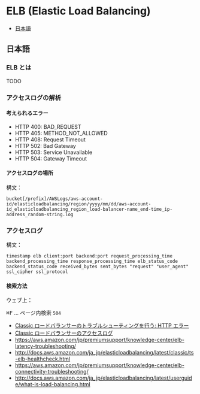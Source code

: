 # ELB (Elastic Load Balancing)

* [日本語](#日本語)

## 日本語

### ELB とは

TODO



### アクセスログの解析

#### 考えられるエラー

* HTTP 400: BAD_REQUEST
* HTTP 405: METHOD_NOT_ALLOWED
* HTTP 408: Request Timeout
* HTTP 502: Bad Gateway
* HTTP 503: Service Unavailable
* HTTP 504: Gateway Timeout

#### アクセスログの場所

構文：

```
bucket[/prefix]/AWSLogs/aws-account-id/elasticloadbalancing/region/yyyy/mm/dd/aws-account-id_elasticloadbalancing_region_load-balancer-name_end-time_ip-address_random-string.log
```

### アクセスログ

構文：

```
timestamp elb client:port backend:port request_processing_time backend_processing_time response_processing_time elb_status_code backend_status_code received_bytes sent_bytes "request" "user_agent" ssl_cipher ssl_protocol
```

#### 検索方法

ウェブ上：

<kbd>⌘F</kbd> ... ページ内検索 ` 504 `


* [Classic ロードバランサーのトラブルシューティングを行う: HTTP エラー](http://docs.aws.amazon.com/ja_jp/elasticloadbalancing/latest/classic/ts-elb-error-message.html#ts-elb-errorcodes-http502)
* [Classic ロードバランサーのアクセスログ](http://docs.aws.amazon.com/ja_jp/elasticloadbalancing/latest/classic/access-log-collection.html)
* https://aws.amazon.com/jp/premiumsupport/knowledge-center/elb-latency-troubleshooting/
* http://docs.aws.amazon.com/ja_jp/elasticloadbalancing/latest/classic/ts-elb-healthcheck.html
* https://aws.amazon.com/jp/premiumsupport/knowledge-center/elb-connectivity-troubleshooting/
* http://docs.aws.amazon.com/ja_jp/elasticloadbalancing/latest/userguide/what-is-load-balancing.html
